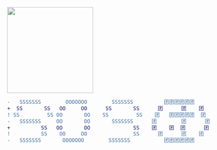 	
<img src="https://i.ooxx.ooo/i/ZTQ0Z.png" style="width: auto; height: 200px;">



```DIFF
-   SSSSSSS        OOOOOOO        SSSSSSS          团团团团团团        	
+  SS       SS   OO     OO      SS       SS      团      团    团   
! SS         SS OO       OO    SS         SS    团   团团团团团  团    
-   SSSSSSS     OO       OO       SSSSSSS      团        团      团    
+          SS   OO       OO              SS    团    团  团      团   
!          SS    OO     OO               SS      团      团    团      
-   SSSSSSS       OOOOOOO        SSSSSSS           团团团团团团        
```



<!--<img align="right"  src="https://tu.zbhz.org/i/2025/10/23/3wtv9g.png" />-->
